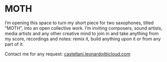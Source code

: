 # MOTH
I’m opening this space to turn my short piece for two saxophones, titled “MOTH”, into an open collective work. I’m inviting composers, sound artists, media artists and any other creative mind to join in and take anything from my score, recordings and notes: remix it, build anything upon it or from any part of it.

Contact me for any request: castellani.leonardo@icloud.com
